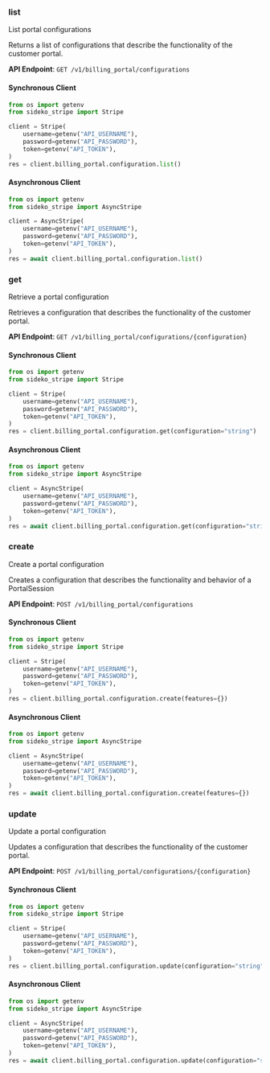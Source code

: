 
### list <a name="list"></a>
List portal configurations

<p>Returns a list of configurations that describe the functionality of the customer portal.</p>

**API Endpoint**: `GET /v1/billing_portal/configurations`

#### Synchronous Client

```python
from os import getenv
from sideko_stripe import Stripe

client = Stripe(
    username=getenv("API_USERNAME"),
    password=getenv("API_PASSWORD"),
    token=getenv("API_TOKEN"),
)
res = client.billing_portal.configuration.list()
```

#### Asynchronous Client

```python
from os import getenv
from sideko_stripe import AsyncStripe

client = AsyncStripe(
    username=getenv("API_USERNAME"),
    password=getenv("API_PASSWORD"),
    token=getenv("API_TOKEN"),
)
res = await client.billing_portal.configuration.list()
```

### get <a name="get"></a>
Retrieve a portal configuration

<p>Retrieves a configuration that describes the functionality of the customer portal.</p>

**API Endpoint**: `GET /v1/billing_portal/configurations/{configuration}`

#### Synchronous Client

```python
from os import getenv
from sideko_stripe import Stripe

client = Stripe(
    username=getenv("API_USERNAME"),
    password=getenv("API_PASSWORD"),
    token=getenv("API_TOKEN"),
)
res = client.billing_portal.configuration.get(configuration="string")
```

#### Asynchronous Client

```python
from os import getenv
from sideko_stripe import AsyncStripe

client = AsyncStripe(
    username=getenv("API_USERNAME"),
    password=getenv("API_PASSWORD"),
    token=getenv("API_TOKEN"),
)
res = await client.billing_portal.configuration.get(configuration="string")
```

### create <a name="create"></a>
Create a portal configuration

<p>Creates a configuration that describes the functionality and behavior of a PortalSession</p>

**API Endpoint**: `POST /v1/billing_portal/configurations`

#### Synchronous Client

```python
from os import getenv
from sideko_stripe import Stripe

client = Stripe(
    username=getenv("API_USERNAME"),
    password=getenv("API_PASSWORD"),
    token=getenv("API_TOKEN"),
)
res = client.billing_portal.configuration.create(features={})
```

#### Asynchronous Client

```python
from os import getenv
from sideko_stripe import AsyncStripe

client = AsyncStripe(
    username=getenv("API_USERNAME"),
    password=getenv("API_PASSWORD"),
    token=getenv("API_TOKEN"),
)
res = await client.billing_portal.configuration.create(features={})
```

### update <a name="update"></a>
Update a portal configuration

<p>Updates a configuration that describes the functionality of the customer portal.</p>

**API Endpoint**: `POST /v1/billing_portal/configurations/{configuration}`

#### Synchronous Client

```python
from os import getenv
from sideko_stripe import Stripe

client = Stripe(
    username=getenv("API_USERNAME"),
    password=getenv("API_PASSWORD"),
    token=getenv("API_TOKEN"),
)
res = client.billing_portal.configuration.update(configuration="string")
```

#### Asynchronous Client

```python
from os import getenv
from sideko_stripe import AsyncStripe

client = AsyncStripe(
    username=getenv("API_USERNAME"),
    password=getenv("API_PASSWORD"),
    token=getenv("API_TOKEN"),
)
res = await client.billing_portal.configuration.update(configuration="string")
```
